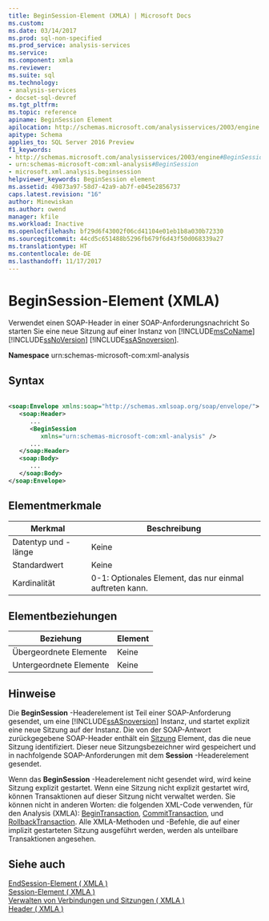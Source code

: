 ```yaml
---
title: BeginSession-Element (XMLA) | Microsoft Docs
ms.custom: 
ms.date: 03/14/2017
ms.prod: sql-non-specified
ms.prod_service: analysis-services
ms.service: 
ms.component: xmla
ms.reviewer: 
ms.suite: sql
ms.technology:
- analysis-services
- docset-sql-devref
ms.tgt_pltfrm: 
ms.topic: reference
apiname: BeginSession Element
apilocation: http://schemas.microsoft.com/analysisservices/2003/engine
apitype: Schema
applies_to: SQL Server 2016 Preview
f1_keywords:
- http://schemas.microsoft.com/analysisservices/2003/engine#BeginSession
- urn:schemas-microsoft-com:xml-analysis#BeginSession
- microsoft.xml.analysis.beginsession
helpviewer_keywords: BeginSession element
ms.assetid: 49873a97-58d7-42a9-ab7f-e045e2856737
caps.latest.revision: "16"
author: Minewiskan
ms.author: owend
manager: kfile
ms.workload: Inactive
ms.openlocfilehash: bf29d6f43002f06cd41104e01eb1b8a030b72330
ms.sourcegitcommit: 44cd5c651488b5296fb679f6d43f50d068339a27
ms.translationtype: HT
ms.contentlocale: de-DE
ms.lasthandoff: 11/17/2017
---
```

# <a name="beginsession-element-xmla"></a>BeginSession-Element (XMLA)
  Verwendet einen SOAP-Header in einer SOAP-Anforderungsnachricht So starten Sie eine neue Sitzung auf einer Instanz von [!INCLUDE[msCoName](../../../includes/msconame-md.md)] [!INCLUDE[ssNoVersion](../../../includes/ssnoversion-md.md)] [!INCLUDE[ssASnoversion](../../../includes/ssasnoversion-md.md)].  
  
 **Namespace** urn:schemas-microsoft-com:xml-analysis  
  
## <a name="syntax"></a>Syntax  
  
```xml  
  
<soap:Envelope xmlns:soap="http://schemas.xmlsoap.org/soap/envelope/">  
   <soap:Header>  
      ...  
      <BeginSession  
         xmlns="urn:schemas-microsoft-com:xml-analysis" />  
      ...  
   </soap:Header>  
   <soap:Body>  
      ...  
   </soap:Body>  
</soap:Envelope>  
```  
  
## <a name="element-characteristics"></a>Elementmerkmale  
  
|Merkmal|Beschreibung|  
|--------------------|-----------------|  
|Datentyp und -länge|Keine|  
|Standardwert|Keine|  
|Kardinalität|0-1: Optionales Element, das nur einmal auftreten kann.|  
  
## <a name="element-relationships"></a>Elementbeziehungen  
  
|Beziehung|Element|  
|------------------|-------------|  
|Übergeordnete Elemente|Keine|  
|Untergeordnete Elemente|Keine|  
  
## <a name="remarks"></a>Hinweise  
 Die **BeginSession** -Headerelement ist Teil einer SOAP-Anforderung gesendet, um eine [!INCLUDE[ssASnoversion](../../../includes/ssasnoversion-md.md)] Instanz, und startet explizit eine neue Sitzung auf der Instanz. Die von der SOAP-Antwort zurückgegebene SOAP-Header enthält ein [Sitzung](../../../analysis-services/xmla/xml-elements-headers/session-element-xmla.md) Element, das die neue Sitzung identifiziert. Dieser neue Sitzungsbezeichner wird gespeichert und in nachfolgende SOAP-Anforderungen mit dem **Session** -Headerelement gesendet.  
  
 Wenn das **BeginSession** -Headerelement nicht gesendet wird, wird keine Sitzung explizit gestartet. Wenn eine Sitzung nicht explizit gestartet wird, können Transaktionen auf dieser Sitzung nicht verwaltet werden. Sie können nicht in anderen Worten: die folgenden XML-Code verwenden, für den Analysis (XMLA): [BeginTransaction](../../../analysis-services/xmla/xml-elements-commands/begintransaction-element-xmla.md), [CommitTransaction](../../../analysis-services/xmla/xml-elements-commands/committransaction-element-xmla.md), und [RollbackTransaction](../../../analysis-services/xmla/xml-elements-commands/rollbacktransaction-element-xmla.md). Alle XMLA-Methoden und -Befehle, die auf einer implizit gestarteten Sitzung ausgeführt werden, werden als unteilbare Transaktionen angesehen.  
  
## <a name="see-also"></a>Siehe auch  
 [EndSession-Element &#40; XMLA &#41;](../../../analysis-services/xmla/xml-elements-headers/endsession-element-xmla.md)   
 [Session-Element &#40; XMLA &#41;](../../../analysis-services/xmla/xml-elements-headers/session-element-xmla.md)   
 [Verwalten von Verbindungen und Sitzungen &#40; XMLA &#41;](../../../analysis-services/multidimensional-models-scripting-language-assl-xmla/managing-connections-and-sessions-xmla.md)   
 [Header &#40; XMLA &#41;](../../../analysis-services/xmla/xml-elements-headers/xml-elements-headers.md)  
  
  
